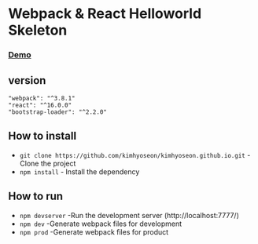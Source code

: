 # Webpack & React Helloworld Skeleton


### [Demo](https://kimhyoseon.github.io/)


## version
<pre><code>"webpack": "^3.8.1"
"react": "^16.0.0"
"bootstrap-loader": "^2.2.0"
</code></pre>

## How to install
- ``git clone https://github.com/kimhyoseon/kimhyoseon.github.io.git`` - Clone the project
- ``npm install`` - Install the dependency

## How to run
- ``npm devserver``  -Run the development server (http://localhost:7777/)
- ``npm dev``  -Generate webpack files for development 
- ``npm prod``  -Generate webpack files for product
